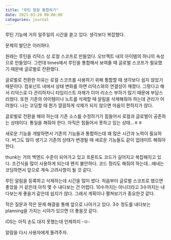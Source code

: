 ```yaml
---
title: "루틴 알람 통합하기"
date: 2021-03-20 00:00:00
categories: journal
---
```


루틴 기능에 거의 일주일의 시간을 쏟고 있다. 생각보다 복잡했다.

문제의 발단은 이러하다.

원래는 루틴을 리덕스 상 로컬 스코프로 만들었다. 오브젝트 내의 아이템의 하나의 속성으로 만들었다. 그런데 times에서 루틴을 통합해서 보여줄 때 글로벌 스코프가 필요했기 때문에 글로벌로 전환했다.

글로벌로 전환한 이유는 로컬 스코프를 사용하기 위해 통합할 때 생각보다 쉽지 않았기 때문이다. 컴포넌트 내에서 상태 변화를 하면 리덕스와의 연결성이 깨졌다. 그렇다고 해서 리덕스로 다 관리하자니 타임리스트 자체가 이미 리소스 부하가 많기 때문에 부담스러웠다. 또한 기존의 아이템이나 노트를 삭제할 때 알림을 삭제해줘야 하는데 관리가 어려웠다. 나는 코딩할 때 뭔가 깔끔하게 삭제가 되지 않으면 마음이 편하지가 않다.

글로벌로 전환을 해야 하는데 기존 소스를 수정하기가 힘들어서 로컬과 글로벌이 공존하는 상태이다. 통일을 해줘야 한다. 아직은 힘들어서 못하고 있는 상태...ㅎㅎ

새로운 기능을 개발하면서 기존의 기능들과 통합하는데 꽤 많은 시간과 노력이 필요하다. 버그도 많이 생기고 기존의 상태가 변경될 때 새로운 기능들도 같이 업데이트 해줘야 한다.

thunk는 거의 백엔드 수준이 되어가고 있고 프론트도 코드가 길어지고 복잡해지고 있다. 조건식을 많이 사용하게 되는데 왠지 불안하다. 코드 정리도 해줘야 하는데...얘네는 코딩하면서 앞으로 계속 고려사항이 될 것 같다.

루틴 알림을 등록하고 삭제하는데 시간을 많이 썼다. 처음부터 글로벌 스코프로 했으면 좋았을 거 같은데 아직 몇 수 내다보는 건 어렵다. 10수까지는 아니더라고 3수까지는 내다보는게 좋을거 같은데 쉽지가 않다. 그래서 계획이나 펼쳐보기가 중요한것 같다.

작은 질문과 작은 문제 해결을 통해 앞으로 나아가고 있다. 3수 정도를 내다보는 planning을 가지는 시야가 있으면 더 좋을것 같다.

iOS는 아직 손도 대지 못했는데 언제하지 -ㅁ-

알람을 다시 사용자에게 돌려주자.
